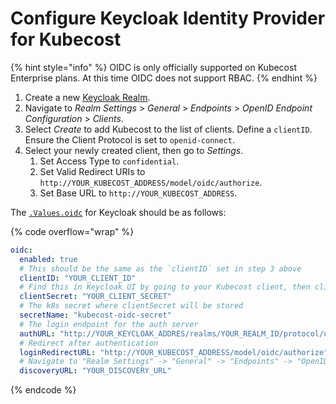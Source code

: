 # Configure Keycloak Identity Provider for Kubecost

{% hint style="info" %}
OIDC is only officially supported on Kubecost Enterprise plans. At this time OIDC does not support RBAC.
{% endhint %}

1. Create a new [Keycloak Realm](https://www.keycloak.org/getting-started/getting-started-kube#\_create\_a\_realm).
2. Navigate to _Realm Settings_ > _General_ > _Endpoints_ > _OpenID Endpoint Configuration_ > _Clients_.
3. Select _Create_ to add Kubecost to the list of clients. Define a `clientID`. Ensure the Client Protocol is set to `openid-connect`.
4. Select your newly created client, then go to _Settings_.
   1. Set Access Type to `confidential`.
   2. Set Valid Redirect URIs to `http://YOUR_KUBECOST_ADDRESS/model/oidc/authorize`.
   3. Set Base URL to `http://YOUR_KUBECOST_ADDRESS`.

The [`.Values.oidc`](https://github.com/kubecost/cost-analyzer-helm-chart/blob/721555b6641f72f2fd0c12f737243268923430e0/cost-analyzer/values.yaml#L194-L202) for Keycloak should be as follows:

{% code overflow="wrap" %}
```yaml
oidc:
  enabled: true
  # This should be the same as the `clientID` set in step 3 above
  clientID: "YOUR_CLIENT_ID"
  # Find this in Keycloak UI by going to your Kubecost client, then clicking on "Credentials".
  clientSecret: "YOUR_CLIENT_SECRET"
  # The k8s secret where clientSecret will be stored
  secretName: "kubecost-oidc-secret"
  # The login endpoint for the auth server
  authURL: "http://YOUR_KEYCLOAK_ADDRES/realms/YOUR_REALM_ID/protocol/openid-connect/auth?client_id=YOUR_CLIENT_ID&response_type=code"
  # Redirect after authentication
  loginRedirectURL: "http://YOUR_KUBECOST_ADDRESS/model/oidc/authorize"
  # Navigate to "Realm Settings" -> "General" -> "Endpoints" -> "OpenID Endpoint Configuration". Set to the discovery URL shown on this page.
  discoveryURL: "YOUR_DISCOVERY_URL"
```
{% endcode %}
